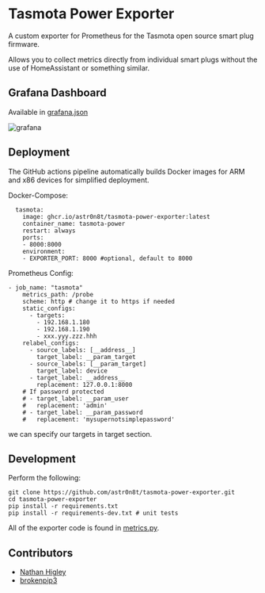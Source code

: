 # Tasmota Power Exporter

A custom exporter for Prometheus for the Tasmota open source smart plug firmware.

Allows you to collect metrics directly from individual smart plugs without the use of HomeAssistant or something similar.

## Grafana Dashboard

Available in [grafana.json](./grafana.json)

![grafana](./grafana.png)

## Deployment

The GitHub actions pipeline automatically builds Docker images for ARM and x86 devices for simplified deployment.

Docker-Compose:
```
  tasmota:
    image: ghcr.io/astr0n8t/tasmota-power-exporter:latest
    container_name: tasmota-power
    restart: always
    ports:
    - 8000:8000
    environment:
    - EXPORTER_PORT: 8000 #optional, default to 8000
```

Prometheus Config:
```
- job_name: "tasmota"
    metrics_path: /probe
    scheme: http # change it to https if needed
    static_configs:
      - targets:
        - 192.168.1.180
        - 192.168.1.190
        - xxx.yyy.zzz.hhh
    relabel_configs:
      - source_labels: [__address__]
        target_label: __param_target
      - source_labels: [__param_target]
        target_label: device
      - target_label: __address__
        replacement: 127.0.0.1:8000
    # If password protected
    # - target_label: __param_user
    #   replacement: 'admin'
    # - target_label: __param_password
    #   replacement: 'mysupernotsimplepassword'
```

we can specify our targets in target section.

## Development

Perform the following:

```
git clone https://github.com/astr0n8t/tasmota-power-exporter.git
cd tasmota-power-exporter
pip install -r requirements.txt
pip install -r requirements-dev.txt # unit tests
```

All of the exporter code is found in [metrics.py](./metrics.py).

## Contributors

- [Nathan Higley](https://github.com/astr0n8t)
- [brokenpip3](https://github.com/brokenpip3)
